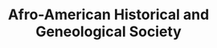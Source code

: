 ---
layout: repo
title: "Afro-American Historical and Geneological Society"
id: 15045
permalink: repos/15045/
---